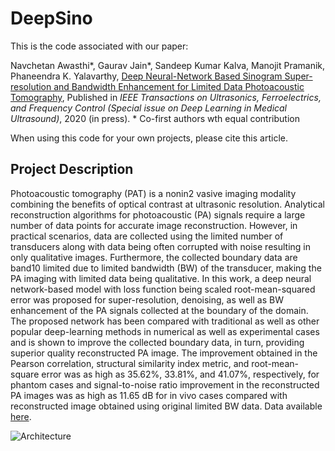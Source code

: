 # DeepSino

This is the code associated with our paper:

Navchetan Awasthi\*, Gaurav Jain\*, Sandeep Kumar Kalva, Manojit Pramanik, Phaneendra K. Yalavarthy, [Deep Neural-Network Based Sinogram Super-resolution and Bandwidth Enhancement for Limited Data Photoacoustic Tomography](https://doi.org/10.1109/TUFFC.2020.2977210), Published in _IEEE Transactions on Ultrasonics, Ferroelectrics, and Frequency Control (Special issue on Deep Learning in Medical Ultrasound)_, 2020 (in press). \* Co-first authors wth equal contribution

When using this code for your own projects, please cite this article.

## Project Description

Photoacoustic tomography (PAT) is a nonin2 vasive imaging modality combining the benefits of optical contrast at ultrasonic resolution. Analytical reconstruction algorithms for photoacoustic (PA) signals require a large number of data points for accurate image reconstruction. However, in practical scenarios, data are collected using the limited number of transducers along with data being often corrupted with noise resulting in only qualitative images. Furthermore, the collected boundary data are band10 limited due to limited bandwidth (BW) of the transducer, making the PA imaging with limited data being qualitative. In this work, a deep neural network-based model with loss function being scaled root-mean-squared error was proposed for super-resolution, denoising, as well as BW enhancement of the PA signals collected at the boundary of the domain. The proposed network has been compared with traditional as well as other popular deep-learning methods in numerical as well as experimental cases and is shown to improve the collected boundary data, in turn, providing superior quality reconstructed PA image. The improvement obtained in the Pearson correlation, structural similarity index metric, and root-mean-square error was as high as 35.62%, 33.81%, and 41.07%, respectively, for phantom cases and signal-to-noise ratio improvement in the reconstructed PA images was as high as 11.65 dB for in vivo cases compared with reconstructed image obtained using original limited BW data. Data available [here](https://sites.google.com/site/sercmig/home/dnnpat).

![ Architecture ]( ./Sample%20Images/Figure-12.png )
